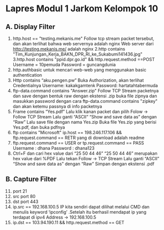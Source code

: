 # Lapres Modul 1 Jarkom Kelompok 10

## A. Display Filter
1. http.host == "testing.mekanis.me"
Follow tcp stream packet tersebut, dan akan terlihat bahwa web servernya adalah nginx
Web server dari http://testing.mekanis.me/ adalah nginx
2.http contains "Tim_Kunjungan_Kerja_BAKN_DPR_RI_ke_Sukabumi141436.jpg"  
3.http.host contains "ppid.dpr.go.id" && http.request.method ==POST
Username = 10pemuda
Password = guncangdunia
4. http.authbasic
untuk mencari web-web yang menggunakan basic authentication
5. Http contains “aku.pengen.pw”
Buka Authorization, akan terlihat Credentialnya
Username: kakakgamtenk
Password: hartatahtabermuda
6. ftp-data.command contains "Answer.zip"
Follow TCP Stream packetnya dan save dengan bentuk raw dengan ekstensi .zip
buka file zipnya dan masukkan password dengan cara
ftp-data.command contains "zipkey"
dan akan ketemu passnya di info packetnya
7. Frame contains “Yes.pdf”
Lalu klik kanan packet dan pilih Folow -> Follow  TCP Stream
Lalu ganti “ASCII” “Show and save data as” dengan “Raw”
Lalu save file dengan nama Yes.zip
Buka file Yes.zip yang berisi Yes.pdf, dan buka pdfnya
8. ftp contains "Microsoft"
ip.host == 198.246.117.106 && ftp.request.command == RETR
yang di download adalah readme
9. ftp.request.command == USER or tp.request.command == PASS
Username : dhana
Password : dhana123
10. Ctrl+F dan cari hex value dari “25 50 44 46”
“25 50 44 46” merupakan hex value dari %PDF
Lalu tekan Follow -> TCP Stream
Lalu ganti “ASCII” “Show and save data as” dengan “Raw”
Simpan dengan ekstensi .pdf
## B. Capture Filter
11. port 21
12. src port 80
13. dst port 443
14. ip.src == 192.168.100.5 
IP kita sendiri dapat dilihat melalui CMD dan menulis keyword ‘ipconfig’ .Setelah itu berhasil mendapat ip yang terdapat di ipv4 Address -> 192.168.100.5 
15. ip.dst == 103.94.190.11 && http.request.method == GET
